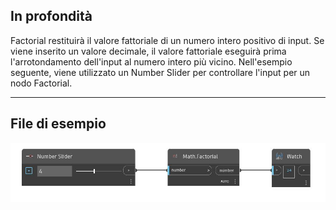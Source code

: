 ## In profondità
Factorial restituirà il valore fattoriale di un numero intero positivo di input. Se viene inserito un valore decimale, il valore fattoriale eseguirà prima l'arrotondamento dell'input al numero intero più vicino. Nell'esempio seguente, viene utilizzato un Number Slider per controllare l'input per un nodo Factorial.
___
## File di esempio

![Factorial](./DSCore.Math.Factorial_img.jpg)

